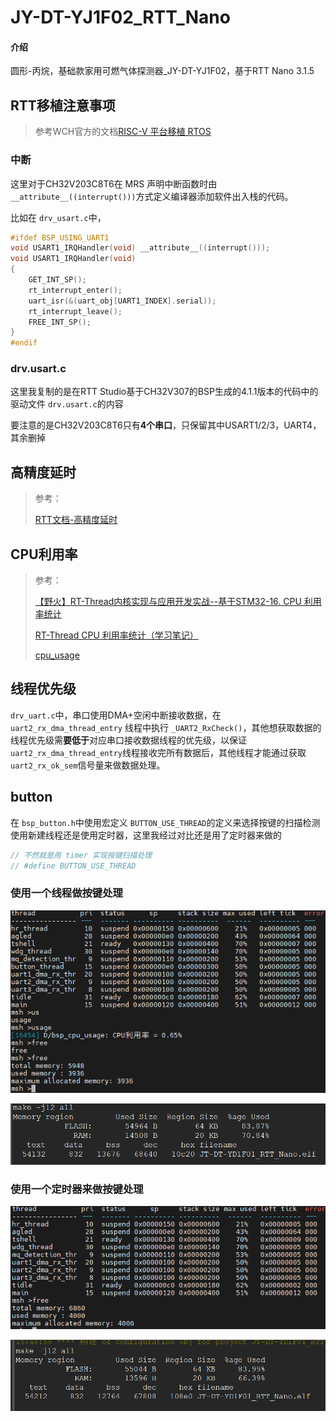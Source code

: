 # JY-DT-YJ1F02_RTT_Nano

#### 介绍

圆形-丙烷，基础款家用可燃气体探测器_JY-DT-YJ1F02，基于RTT Nano 3.1.5

## RTT移植注意事项

> 参考WCH官方的文档[RISC-V 平台移植 RTOS](https://gitee.com/SXDT-Embedded/JY-DT-YJ1F02_RTT_Nano/blob/main/doc/RTOS%E7%A7%BB%E6%A4%8D%E5%88%B0RISC-V.pdf)

### 中断

这里对于CH32V203C8T6在 MRS 声明中断函数时由 `__attribute__((interrupt()))`方式定义编译器添加软件出入栈的代码。

比如在 `drv_usart.c`中，

```c
#ifdef BSP_USING_UART1
void USART1_IRQHandler(void) __attribute__((interrupt()));
void USART1_IRQHandler(void)
{
    GET_INT_SP();
    rt_interrupt_enter();
    uart_isr(&(uart_obj[UART1_INDEX].serial));
    rt_interrupt_leave();
    FREE_INT_SP();
}
#endif
```

### drv.usart.c

这里我复制的是在RTT Studio基于CH32V307的BSP生成的4.1.1版本的代码中的驱动文件 `drv.usart.c`的内容

要注意的是CH32V203C8T6只有**4个串口**，只保留其中USART1/2/3，UART4，其余删掉

## 高精度延时

> 参考：
>
> [RTT文档-高精度延时](https://www.rt-thread.org/document/site/#/rt-thread-version/rt-thread-standard/programming-manual/timer/timer?id=高精度延时)

## CPU利用率

> 参考：
>
> [【野火】RT-Thread内核实现与应用开发实战--基于STM32-16. CPU 利用率统计](https://doc.embedfire.com/rtos/rtthread/zh/latest/application/cpu_usage_rate.html#cpu)
>
> [RT-Thread CPU 利用率统计（学习笔记）](https://blog.csdn.net/weixin_43772810/article/details/125428073)
>
> [cpu_usage](https://github.com/enkiller/cpu_usage)

## 线程优先级

`drv_uart.c`中，串口使用DMA+空闲中断接收数据，在 `uart2_rx_dma_thread_entry` 线程中执行 `_UART2_RxCheck()`，其他想获取数据的线程优先级需**要低于**对应串口接收数据线程的优先级，以保证 `uart2_rx_dma_thread_entry`线程接收完所有数据后，其他线程才能通过获取 `uart2_rx_ok_sem`信号量来做数据处理。

## button

在 `bsp_button.h`中使用宏定义 `BUTTON_USE_THREAD`的定义来选择按键的扫描检测使用新建线程还是使用定时器，这里我经过对比还是用了定时器来做的

```c
// 不然就是用 timer 实现按键扫描处理
// #define BUTTON_USE_THREAD
```

### 使用一个线程做按键处理

![image-20230804155446677](image/image-20230804155446677.png)

![image-20230804155457152](image/image-20230804155457152.png)

### 使用一个定时器来做按键处理

![image-20230804155548242](image/image-20230804155548242.png)

![image-20230804155555526](image/image-20230804155555526.png)
